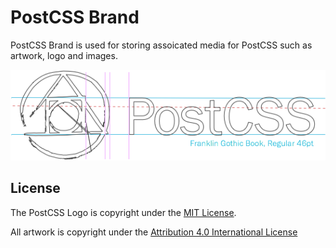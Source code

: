 # PostCSS Brand

PostCSS Brand is used for storing assoicated media for PostCSS such as artwork, logo and images.  

![logo-hero](postcss-logo-anatomy.png)

## License
The PostCSS Logo is copyright under the [MIT License](logo/LICENSE).

All artwork is copyright under the [Attribution 4.0 International License](artwork/LICENSE)
